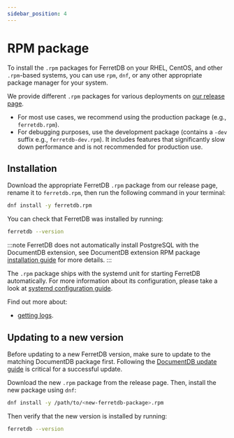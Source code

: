 ```yaml
---
sidebar_position: 4
---
```


# RPM package

To install the `.rpm` packages for FerretDB on your RHEL, CentOS, and other `.rpm`-based systems,
you can use `rpm`, `dnf`, or any other appropriate package manager for your system.

We provide different `.rpm` packages for various deployments on [our release page](https://github.com/FerretDB/FerretDB/releases/).

- For most use cases, we recommend using the production package (e.g., `ferretdb.rpm`).
- For debugging purposes, use the development package (contains a `-dev` suffix e.g., `ferretdb-dev.rpm`).
  It includes features that significantly slow down performance and is not recommended for production use.

## Installation

Download the appropriate FerretDB `.rpm` package from our release page,
rename it to `ferretdb.rpm`,
then run the following command in your terminal:

```sh
dnf install -y ferretdb.rpm
```

You can check that FerretDB was installed by running:

```sh
ferretdb --version
```

:::note
FerretDB does not automatically install PostgreSQL with the DocumentDB extension,
see DocumentDB extension RPM package [installation guide](../documentdb/rpm.md) for more details.
:::

The `.rpm` package ships with the systemd unit for starting FerretDB automatically.
For more information about its configuration, please take a look at [systemd configuration guide](systemd.md).

Find out more about:

- [getting logs](../../configuration/observability.md#logging).

## Updating to a new version

Before updating to a new FerretDB version, make sure to update to the matching DocumentDB package first.
Following the [DocumentDB update guide](../documentdb/rpm.md#updating-to-a-new-version) is critical for a successful update.

Download the new `.rpm` package from the release page.
Then, install the new package using `dnf`:

```sh
dnf install -y /path/to/<new-ferretdb-package>.rpm
```

Then verify that the new version is installed by running:

```sh
ferretdb --version
```
